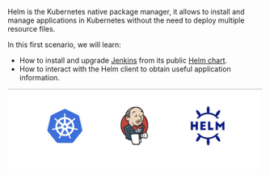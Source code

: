 Helm is the Kubernetes native package manager, it allows to install and manage applications in Kubernetes without the need to deploy multiple resource files. 

In this first scenario, we will learn:
* How to install and upgrade [Jenkins](https://www.jenkins.io/) from its public [Helm chart](https://github.com/jenkinsci/helm-charts/tree/main/charts/jenkins).
* How to interact with the Helm client to obtain useful application information.

![Helm Logo](./../assets/jenkins-helm-k8s.png)
